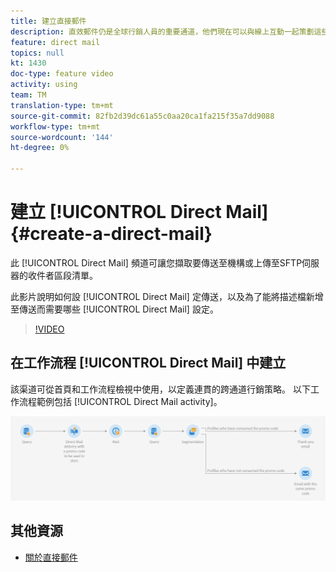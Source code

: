 ```yaml
---
title: 建立直接郵件
description: 直效郵件仍是全球行銷人員的重要通道，他們現在可以與線上互動一起策劃這些離線互動。 推動數位通訊的引擎（例如電子郵件和行動裝置）現在也可以個人化直效郵件者。
feature: direct mail
topics: null
kt: 1430
doc-type: feature video
activity: using
team: TM
translation-type: tm+mt
source-git-commit: 82fb2d39dc61a55c0aa20ca1fa215f35a7dd9088
workflow-type: tm+mt
source-wordcount: '144'
ht-degree: 0%

---
```



# 建立 [!UICONTROL Direct Mail] {#create-a-direct-mail}

此 [!UICONTROL Direct Mail] 頻道可讓您擷取要傳送至機構或上傳至SFTP伺服器的收件者區段清單。

此影片說明如何設 [!UICONTROL Direct Mail] 定傳送，以及為了能將描述檔新增至傳送而需要哪些 [!UICONTROL Direct Mail] 設定。

>[!VIDEO](https://video.tv.adobe.com/v/23417?quality=12)

## 在工作流程 [!UICONTROL Direct Mail] 中建立

該渠道可從首頁和工作流程檢視中使用，以定義連貫的跨通道行銷策略。 以下工作流程範例包括 [!UICONTROL Direct Mail activity]。

![工作流程影像](/help/assets/direct_mail_examplewf.png)

## 其他資源

* [關於直接郵件](https://docs.adobe.com/content/help/en/campaign-standard/using/communication-channels/direct-mail/about-direct-mail.html)
